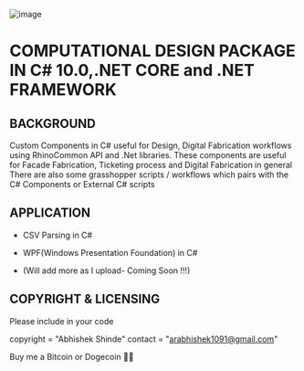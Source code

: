 
![image](https://drive.google.com/uc?export=view&id=1wvh4hO1Rr_uNJhs3CEFQSPFWf8NYItmR)

COMPUTATIONAL DESIGN PACKAGE IN C# 10.0,.NET CORE and .NET FRAMEWORK 
====================================================================

BACKGROUND
----------
Custom Components in C# useful for Design, Digital Fabrication workflows using RhinoCommon API and .Net libraries.
These components are  useful for Facade Fabrication, Ticketing process and Digital Fabrication in general
There are also some grasshopper scripts / workflows which pairs with the C# Components or External C# scripts

APPLICATION
-----------
* CSV Parsing in C#

* WPF(Windows Presentation Foundation) in C#

* (Will add more as I upload- Coming Soon !!!)


COPYRIGHT & LICENSING
---------------------

Please include in your code

copyright = "Abhishek Shinde" contact = "arabhishek1091@gmail.com"

Buy me a Bitcoin or Dogecoin 🧘‍♂️
